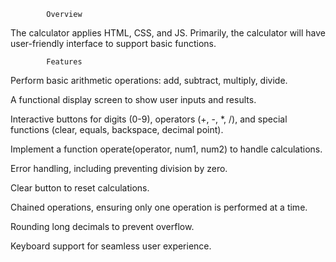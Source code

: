             Overview
The calculator applies HTML, CSS, and JS. Primarily, the calculator will have user-friendly interface to support basic functions.

            Features
 Perform basic arithmetic operations: add, subtract, multiply, divide.

 A functional display screen to show user inputs and results.

 Interactive buttons for digits (0-9), operators (+, -, *, /), and special functions (clear, equals, backspace, decimal point).

 Implement a function operate(operator, num1, num2) to handle calculations.

 Error handling, including preventing division by zero.

 Clear button to reset calculations.

 Chained operations, ensuring only one operation is performed at a time.

 Rounding long decimals to prevent overflow.

 Keyboard support for seamless user experience.

